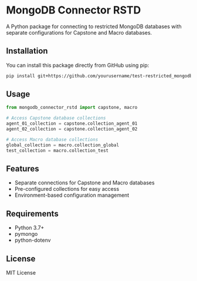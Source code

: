 # MongoDB Connector RSTD

A Python package for connecting to restricted MongoDB databases with separate configurations for Capstone and Macro databases.

## Installation

You can install this package directly from GitHub using pip:

```bash
pip install git+https://github.com/yourusername/test-restricted_mongodb_access.git
```

## Usage

```python
from mongodb_connector_rstd import capstone, macro

# Access Capstone database collections
agent_01_collection = capstone.collection_agent_01
agent_02_collection = capstone.collection_agent_02

# Access Macro database collections
global_collection = macro.collection_global
test_collection = macro.collection_test
```

## Features

- Separate connections for Capstone and Macro databases
- Pre-configured collections for easy access
- Environment-based configuration management

## Requirements

- Python 3.7+
- pymongo
- python-dotenv

## License

MIT License
